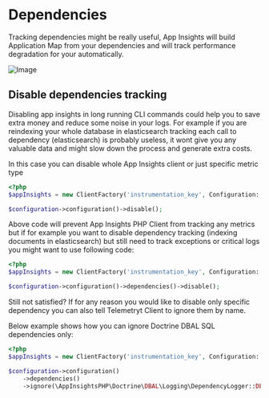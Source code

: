 # Dependencies

Tracking dependencies might be really useful, App Insights will build Application Map from your
dependencies and will track performance degradation for your automatically. 

![Image](https://docs.microsoft.com/en-us/azure/azure-monitor/app/media/app-map/application-map-001.png)

## Disable dependencies tracking 
Disabling app insights in long running CLI commands could help you to save extra money and reduce some noise 
in your logs. For example if you are reindexing your whole database in elasticsearch tracking each
call to dependency (elasticsearch) is probably useless, it wont give you any valuable data and might slow
down the process and generate extra costs. 

In this case you can disable whole App Insights client or just specific metric type

```php
<?php
$appInsights = new ClientFactory('instrumentation_key', Configuration::default());

$configuration->configuration()->disable();
```

Above code will prevent App Insights PHP Client from tracking any metrics but if for example
you want to disable dependency tracking (indexing documents in elasticsearch) but still need
to track exceptions or critical logs you might want to use following code:

```php
<?php
$appInsights = new ClientFactory('instrumentation_key', Configuration::default());

$configuration->configuration()->dependencies()->disable();
```

Still not satisfied? If for any reason you would like to disable only specific dependency you
can also tell Telemetryt Client to ignore them by name. 

Below example shows how you can ignore Doctrine DBAL SQL dependencies only:

```php
<?php
$appInsights = new ClientFactory('instrumentation_key', Configuration::default());

$configuration->configuration()
    ->dependencies()
    ->ignore(\AppInsightsPHP\Doctrine\DBAL\Logging\DependencyLogger::DEFAULT_NAME);
```

